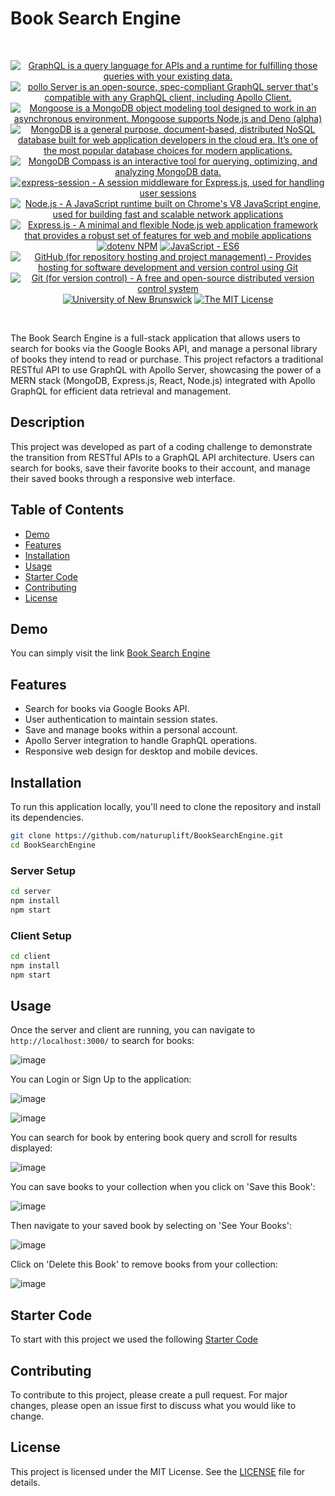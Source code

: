 # Book Search Engine

<br/>
<p align="center">
  <a href="https://graphql.org/" >
        <img alt="GraphQL is a query language for APIs and a runtime for fulfilling those queries with your existing data." src="https://img.shields.io/static/v1.svg?label=GraphQL&message=query language&color=brightgreen" /></a>
  <a href="https://www.apollographql.com/docs/apollo-server/" >
        <img alt="pollo Server is an open-source, spec-compliant GraphQL server that's compatible with any GraphQL client, including Apollo Client." src="https://img.shields.io/static/v1.svg?label=Apollo Server&message=GraphQL server&color=darkgreen" /></a>
    <a href="https://www.npmjs.com/package/mongoose">
        <img alt="Mongoose is a MongoDB object modeling tool designed to work in an asynchronous environment. Mongoose supports Node.js and Deno (alpha)" src="https://img.shields.io/static/v1.svg?label=Mongoose&message=Node.js&color=blueviolet" /></a>
    <a href="https://www.mongodb.com/">
        <img alt="MongoDB is a general purpose, document-based, distributed NoSQL database built for web application developers in the cloud era. It’s one of the most popular database choices for modern applications." src="https://img.shields.io/static/v1.svg?label=MongoDB&message=database&color=orange" /></a>
    <a href="https://www.mongodb.com/products/tools/compass">
        <img alt="MongoDB Compass is an interactive tool for querying, optimizing, and analyzing MongoDB data." src="https://img.shields.io/static/v1.svg?label=MongoDB Compass&message=DB Client&color=orange" /></a>
    <a href="https://www.npmjs.com/package/express-session">
        <img alt="express-session - A session middleware for Express.js, used for handling user sessions" src="https://img.shields.io/static/v1.svg?label=express-session&message=middleware&color=green" /></a>
    <a href="https://nodejs.org/" >
        <img alt="Node.js - A JavaScript runtime built on Chrome's V8 JavaScript engine, used for building fast and scalable network applications" src="https://img.shields.io/static/v1.svg?label=Node.js&message=JavaScript runtime&color=lightyellow" /></a>
    <a href="https://expressjs.com/" >
        <img alt="Express.js - A minimal and flexible Node.js web application framework that provides a robust set of features for web and mobile applications" src="https://img.shields.io/static/v1.svg?label=Express.js&message=web app framework&color=blue" /></a>
    <a href="https://www.npmjs.com/package/dotenv" >
        <img alt="dotenv NPM" src="https://img.shields.io/static/v1.svg?label=npm&message=dotenv&color=brightgreen" /></a>
    <a href="https://developer.mozilla.org/en-US/docs/Web/JavaScript" >
        <img alt="JavaScript - ES6" src="https://img.shields.io/static/v1.svg?label=JavaScript&message=ES6&color=violet" /></a>
    <a href="https://github.com/">
        <img alt="GitHub (for repository hosting and project management) - Provides hosting for software development and version control using Git" src="https://img.shields.io/static/v1.svg?label=GitHub&message=hosting&color=lightgrey" /></a>
    <a href="https://git-scm.com/">
        <img alt="Git (for version control) - A free and open-source distributed version control system" src="https://img.shields.io/static/v1.svg?label=Git&message=version control&color=black" /></a>
    <a href="https://unb.ca/cel/bootcamps/coding.html">
        <img alt="University of New Brunswick" src="https://img.shields.io/static/v1.svg?label=UNB&message=Bootcamp&color=red" /></a>
    <a href="https://opensource.org/license/mit/">
        <img alt="The MIT License" src="https://img.shields.io/static/v1.svg?label=License&message=MIT&color=lightgreen" /></a>
</p>
<br/>

The Book Search Engine is a full-stack application that allows users to search for books via the Google Books API, and manage a personal library of books they intend to read or purchase. This project refactors a traditional RESTful API to use GraphQL with Apollo Server, showcasing the power of a MERN stack (MongoDB, Express.js, React, Node.js) integrated with Apollo GraphQL for efficient data retrieval and management.

## Description

This project was developed as part of a coding challenge to demonstrate the transition from RESTful APIs to a GraphQL API architecture. Users can search for books, save their favorite books to their account, and manage their saved books through a responsive web interface.

## Table of Contents

- [Demo](#demo)
- [Features](#features)
- [Installation](#installation)
- [Usage](#usage)
- [Starter Code](#starter-code)
- [Contributing](#contributing)
- [License](#license)

## Demo

You can simply visit the link [Book Search Engine][book-render-deployment]

## Features

- Search for books via Google Books API.
- User authentication to maintain session states.
- Save and manage books within a personal account.
- Apollo Server integration to handle GraphQL operations.
- Responsive web design for desktop and mobile devices.

## Installation

To run this application locally, you'll need to clone the repository and install its dependencies.

```bash
git clone https://github.com/naturuplift/BookSearchEngine.git
cd BookSearchEngine
```

### Server Setup

```bash
cd server
npm install
npm start
```

### Client Setup

```bash
cd client
npm install
npm start
```

## Usage

Once the server and client are running, you can navigate to `http://localhost:3000/` to search for books:

![image](https://github.com/naturuplift/BookSearchEngine/assets/23546356/7dd31f3b-7c79-412c-a0fe-59acaae1b93d)

You can Login or Sign Up to the application:

![image](https://github.com/naturuplift/BookSearchEngine/assets/23546356/84a83085-52f1-458d-97fd-4499d5de7f4b)

![image](https://github.com/naturuplift/BookSearchEngine/assets/23546356/53ae495f-5cef-44c4-87d1-8cca12e2c34e)

You can search for book by entering book query and scroll for results displayed:

![image](https://github.com/naturuplift/BookSearchEngine/assets/23546356/163d8b9c-cdcc-4703-b13b-0ab74f931fb9)

You can save books to your collection when you click on 'Save this Book':

![image](https://github.com/naturuplift/BookSearchEngine/assets/23546356/33cea2f4-896f-4e38-8f79-2145a93357cb)

Then navigate to your saved book by selecting on 'See Your Books':

![image](https://github.com/naturuplift/BookSearchEngine/assets/23546356/a86cb459-d3ba-4c95-85e1-b650806e7bde)

Click on 'Delete this Book' to remove books from your collection:

![image](https://github.com/naturuplift/BookSearchEngine/assets/23546356/4ae8c152-d5ad-4e14-a984-c4505d32f6e7)


## Starter Code

To start with this project we used the following [Starter Code][starter-code]

## Contributing

To contribute to this project, please create a pull request. For major changes, please open an issue first to discuss what you would like to change.

## License

This project is licensed under the MIT License. See the [LICENSE][MIT] file for details.

[book-render-deployment]: <https://booksearchengine-g9dm.onrender.com/>
[starter-code]: <https://github.com/coding-boot-camp/solid-broccoli>
[MIT]: <https://github.com/naturuplift/BookSearchEngine/blob/main/LICENSE>
